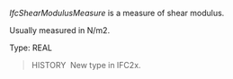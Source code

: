 _IfcShearModulusMeasure_ is a measure of shear modulus.

Usually measured in N/m2.

Type: REAL

> HISTORY&nbsp; New type in IFC2x.
